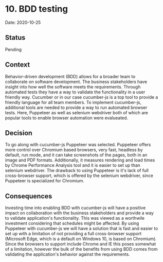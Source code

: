 # 10. BDD testing

Date: 2020-10-25

## Status

Pending

## Context

Behavior-driven development (BDD) allows for a broader team to collaborate on software development. The business stakeholders have insight into how well the software meets the requirements. Through automated tests they have a way to validate the functionality in a user friendly way. Cucumber or in our case cucumber-js is a top tool to provide a friendly language for all team members. To implement cucumber-js, additional tools are needed to provide a way to run automated browser tests. Here, Puppeteer as well as selenium webdriver both of which are popular tools to enable browser automation were evalueated.

## Decision

To go along with cucumber-js Puppeteer was selected. Puppeteer offers more control over Chromium based browsers, very fast, headless by default, run mode, and it can take screenshots of the pages, both in an image and PDF formats. Additionally, it measures rendering and load times by Chrome Performance Analysis tool and it is easier to set up than selenium webdriver. The drawback to using Puppeteer is it's lack of full cross-browser support, which is offered by the selenium webdriver, since Puppeteer is specialized for Chromium.

## Consequences

Investing time into enabling BDD with cucumber-js will have a positive impact on collaboration with the business stakeholders and provide a way to validate application's functionality. This was viewed as a worthwile investment considering that schedules might be affected. By using Puppeteer with cucumber-js we will have a solution that is fast and easier to set up with a limitation of not providing a full cross-browser support (Microsoft Edge, which is a default on Windows 10, is based on Chromium). Since the browsers to support include Chrome and IE this poses somewhat of a limitation, however the bulk of the benefits from using BDD comes from validating the application's behavior against the requirements.
